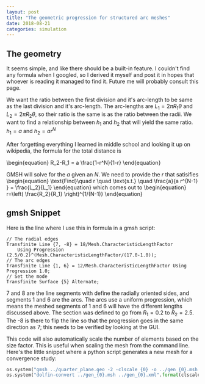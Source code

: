 ```yaml
---
layout: post
title: "The geometric progression for structured arc meshes"
date: 2018-08-21
categories: simulation
---
```


## The geometry

It seems simple, and like there should be a built-in feature.
I couldn't find any formula when I googled, so I derived it myself and post it
in hopes that whoever is reading it managed to find it.
Future me will probably consult this page.


We want the ratio between the first division and it's arc-length to be same as
the last division and it's arc-length.
The arc-lengths are $L_1=2\pi R_1 \theta$ and $L_2=2\pi R_2 \theta$, so their
ratio is the same is as the ratio between the radii.
We want to find a relationship between $h_1$ and $h_2$ that will yield the same
ratio. $h_1=a$ and $h_2=a r^N$


After forgetting everything I learned in middle school and looking it up on wikipedia, the formula for the total distance is

\begin{equation}
R_2-R_1 = a \frac{1-r^N}{1-r}
\end{equation}

GMSH will solve for the $a$ given an $N$. We need to provide the $r$ that
satisifies
\begin{equation}
\text{Find}\quad r \quad \text{s.t.} \quad \frac{a}{a r^{N-1} } = \frac{L_2}{L_1}
\end{equation}
which comes out to
\begin{equation}
r=\left( \frac{R_2}{R_1} \right)^{1/(N-1)}
\end{equation}

## gmsh Snippet

Here is the line where I use this in formula in a gmsh script:
```
// The radial edges
Transfinite Line {7, -8} = 18/Mesh.CharacteristicLengthFactor
    Using Progression (2.5/0.2)^(Mesh.CharacteristicLengthFactor/(17.0-1.0));
// The arc edges
Transfinite Line {1, 6} = 12/Mesh.CharacteristicLengthFactor Using Progression 1.0;
// Set the mode
Transfinite Surface {5} Alternate;
```
7 and 8 are the line segments with define the radially oriented sides, and
segments 1 and 6 are the arcs.
The arcs use a uniform progression, which means the meshed segments of 1 and 6
will have the different lengths discussed above. The section was defined to go
from $R_1=0.2$ to $R_2=2.5$.
The -8 is there to flip the line so that the progression goes in the same
direction as 7; this needs to be verified by looking at the GUI.

This code will also automatically scale the number of elements based on the size
 factor.
This is useful when scaling the mesh from the command line.
Here's the little snippet  where a python script generates a new mesh for a
convergence study:

```python
os.system("gmsh ../quarter_plane.geo -2 -clscale {0} -o ../gen_{0}.msh ".format(clscale))
os.system("dolfin-convert ../gen_{0}.msh ../gen_{0}.xml".format(clscale))
```

<!-- The mesh looks pretty, but that solution is wrong =[. -->

